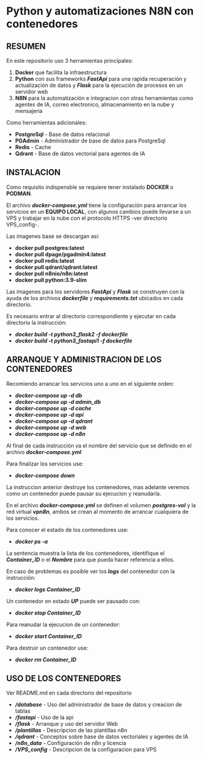 # Python y automatizaciones N8N con contenedores

## RESUMEN

En este repositorio uso 3 herramientas principales:

1. **Docker** que facilita la infraestructura
2. **Python** con sus frameworks ***FastApi*** para una rapida recuperación y actualización de datos y ***Flask*** para la ejecución de procesos en un servidor web
3. **N8N** para la automatización e integracion con otras herramientas como agentes de IA, correo electronico, almacenamiento en la nube y mensajeria

Como herramientas adicionales:

- **PostgreSql** -	Base de datos relacional
- **PGAdmin** -		Administrador de base de datos para PostgreSql
- **Redis** -		Cache
- **Qdrant** -		Base de datos vectorial para agentes de IA

## INSTALACION

Como requisito indispensble se requiere tener instalado **DOCKER** o **PODMAN**.

El archivo ***docker-compose.yml*** tiene la configuración para arrancar los servicios en un **EQUIPO LOCAL**, con algunos cambios puede llevarse a un VPS y trabajar en la nube con el protocolo HTTPS -ver directorio VPS_config-.

Las imagenes base se descargan asi:

- **docker pull postgres:latest**
- **docker pull dpage/pgadmin4:latest** 
- **docker pull redis:latest**
- **docker pull qdrant/qdrant:latest**
- **docker pull n8nio/n8n:latest**
- **docker pull python:3.9-slim**

Las imagenes para los servidores ***FastApi*** y ***Flask*** se construyen con la ayuda de los archivos ***dockerfile*** y ***requirements.txt*** ubicados en cada directorio.

Es necesario entrar al directorio correspondiente y ejecutar en cada directorio la instrucción:

- ***docker build -t python3_flask2 -f dockerfile***
- ***docker build -t python3_fastapi1 -f dockerfile***

## ARRANQUE Y ADMINISTRACION DE LOS CONTENEDORES

Recomiendo arrancar los servicios uno a uno en el siguiente orden:

- ***docker-compose up -d db***
- ***docker-compose up -d admin_db***
- ***docker-compose up -d cache***
- ***docker-compose up -d api***
- ***docker-compose up -d qdrant***
- ***docker-compose up -d web***
- ***docker-compose up -d n8n***

Al final de cada instrucción va el nombre del servicio que se definido en el archivo ***docker-compose.yml***

Para finalizar los servicios use:

- ***docker-compose down*** 

La instruccion anterior destruye los contenedores, mas adelante veremos como un contenedor puede pausar su ejecucion y reanudarla. 

En el archivo ***docker-compose.yml*** se definen el volumen ***postgres-vol*** y la red virtual ***vpn8n***, ambos se crean al momento de arrancar cualquiera de los servicios.

Para conocer el estado de los contenedores use:

- ***docker ps -a***

La sentencia muestra la lista de los contenedores, identifique el ***Container_ID*** o el ***Nombre*** para que pueda hacer referencia a ellos.

 En caso de problemas es posible ver los ***logs*** del contenedor con la instrucción:

- ***docker logs Container_ID***

Un contenedor en estado ***UP*** puede ser pausado con:

- ***docker stop Container_ID***

Para reanudar la ejecucion de un contenedor:

- ***docker start Container_ID***

Para destruir un contenedor use:

- ***docker rm Container_ID***

## USO DE LOS CONTENEDORES

Ver README.md en cada directorio del repositorio

- ***/database***	-		Uso del administrador de base de datos y creacion de tablas
- ***/fastapi*** 	-		Uso de la api
- ***/flask*** 		- 		Arranque y uso del servidor Web
- ***/plantillas*** -		Descripcion de las plantillas n8n
- ***/qdrant*** 	-		Conceptos sobre base de datos vectoriales y agentes de IA
- ***/n8n_data*** 	-		Configuración de n8n y licencia
- ***/VPS_config*** -		Descripcion de la configuracion para VPS




